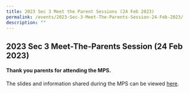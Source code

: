 ```yaml
---
title: 2023 Sec 3 Meet the Parent Sessions (24 Feb 2023)
permalink: /events/2023-Sec-3-Meet-The-Parents-Session-24-Feb-2023/
description: ""
---
```

## 2023 Sec 3 Meet-The-Parents Session (24 Feb 2023)

#### Thank you parents for attending the MPS.

The slides and information shared during the MPS can be viewed [here](/files/Sec%203%20MPS%2024%20Feb%202023_for%20school%20website.pdf).